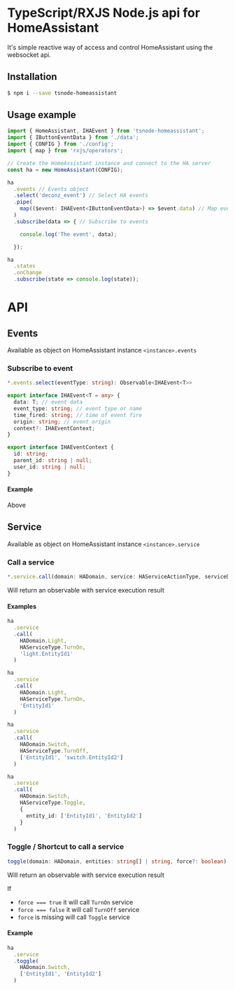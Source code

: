 # TypeScript/RXJS Node.js api for HomeAssistant

It's simple reactive way of access and control HomeAssistant using the
websocket api.

## Installation

```bash
$ npm i --save tsnode-homeassistant
```

## Usage example

```typescript
import { HomeAssistant, IHAEvent } from 'tsnode-homeassistant';
import { IButtonEventData } from './data';
import { CONFIG } from './config';
import { map } from 'rxjs/operators';

// Create the HomeAssistant instance and connect to the HA server
const ha = new HomeAssistant(CONFIG);

ha
  .events // Events object
  .select('deconz_event') // Select HA events
  .pipe(
    map(($event: IHAEvent<IButtonEventData>) => $event.data) // Map event
  )
  .subscribe(data => { // Subscribe to events

    console.log('The event', data);

  });

ha
  .states
  .onChange
  .subscribe(state => console.log(state));

```

# API

## Events

Available as object on HomeAssistant instance `<instance>.events`

### Subscribe to event

```typescript
*.events.select(eventType: string): Observable<IHAEvent<T>>
```

```typescript
export interface IHAEvent<T = any> {
  data: T; // event data
  event_type: string; // event type or name
  time_fired: string; // time of event fire
  origin: string; // event origin 
  context?: IHAEventContext;
}

export interface IHAEventContext {
  id: string;
  parent_id: string | null;
  user_id: string | null;
}
```

#### Example

Above

## Service

Available as object on HomeAssistant instance `<instance>.service`

### Call a service

```typescript
*.service.call(domain: HADomain, service: HAServiceActionType, serviceDataOrEntity?: any): Observable<IHAResultMessage>
```

Will return an observable with service execution result

#### Examples

```typescript
ha
  .service
  .call(
    HADomain.Light,
    HAServiceType.TurnOn,
    'light.EntityId1'
  )
```

```typescript
ha
  .service
  .call(
    HADomain.Light,
    HAServiceType.TurnOn,
    'EntityId1'
  )
```

```typescript
ha
  .service
  .call(
    HADomain.Switch,
    HAServiceType.TurnOff,
    ['EntityId1', 'switch.EntityId2']
  )
```

```typescript
ha
  .service
  .call(
    HADomain.Switch,
    HAServiceType.Toggle,
    {
      entity_id: ['EntityId1', 'EntityId2']
    }
  )
```

### Toggle / Shortcut to call a service

```typescript
toggle(domain: HADomain, entities: string[] | string, force?: boolean): Observable<IHAResultMessage>
```
Will return an observable with service execution result

If 
* `force === true` it will call `TurnOn` service
* `force === false` it will call `TurnOff` service
* `force` is missing will call `Toggle` service


#### Example

```typescript
ha
  .service
  .toggle(
    HADomain.Switch,
    ['EntityId1', 'EntityId2']
  )
```
